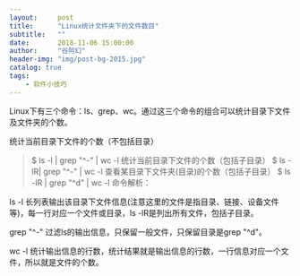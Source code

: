 ```yaml
---
layout:     post
title:      "Linux统计文件夹下的文件数目"
subtitle:   ""
date:       2018-11-06 15:00:00
author:     "谷阿幻"
header-img: "img/post-bg-2015.jpg"
catalog: true
tags:
    - 软件小技巧
---
```


Linux下有三个命令：ls、grep、wc。通过这三个命令的组合可以统计目录下文件及文件夹的个数。

统计当前目录下文件的个数（不包括目录）
>$ ls -l | grep "^-" | wc -l
统计当前目录下文件的个数（包括子目录）
>$ ls -lR| grep "^-" | wc -l
查看某目录下文件夹(目录)的个数（包括子目录）
>$ ls -lR | grep "^d" | wc -l
命令解析：

ls -l
长列表输出该目录下文件信息(注意这里的文件是指目录、链接、设备文件等)，每一行对应一个文件或目录，ls -lR是列出所有文件，包括子目录。

grep "^-"
过滤ls的输出信息，只保留一般文件，只保留目录是grep "^d"。

wc -l
统计输出信息的行数，统计结果就是输出信息的行数，一行信息对应一个文件，所以就是文件的个数。